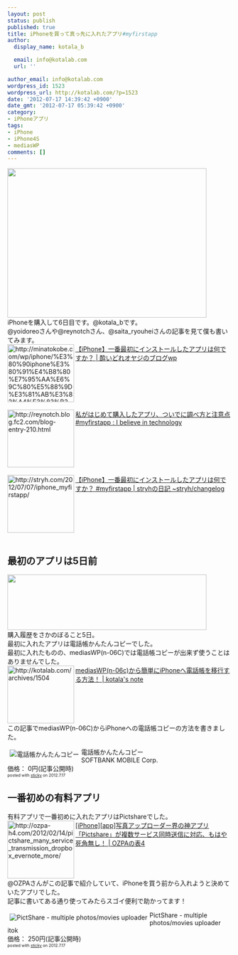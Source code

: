 ```yaml
---
layout: post
status: publish
published: true
title: iPhoneを買って真っ先に入れたアプリ#myfirstapp
author:
  display_name: kotala_b

  email: info@kotalab.com
  url: ''

author_email: info@kotalab.com
wordpress_id: 1523
wordpress_url: http://kotalab.com/?p=1523
date: '2012-07-17 14:39:42 +0900'
date_gmt: '2012-07-17 05:39:42 +0900'
category:
- iPhoneアプリ
tags:
- iPhone
- iPhone4S
- mediasWP
comments: []
---
```

<p><a href="http://kotalab.com/wp-content/uploads/iphone_01.jpg" target="_blank"><img src="http://kotalab.com/wp-content/uploads/iphone_01.jpg" alt="" title="iphone_01" width="448" height="336" class="alignnone size-full wp-image-1430" /></a><br />
iPhoneを購入して6日目です。@kotala_bです。<br />
@yoidoreoさんや@reynotchさん、@saita_ryouheiさんの記事を見て僕も書いてみます。<br />
<a href="http://minatokobe.com/wp/iphone/%E3%80%90iphone%E3%80%91%E4%B8%80%E7%95%AA%E6%9C%80%E5%88%9D%E3%81%AB%E3%82%A4%E3%83%B3%E3%82%B9%E3%83%88%E3%83%BC%E3%83%AB%E3%81%97%E3%81%9F%E3%82%A2%E3%83%97%E3%83%AA%E3%81%AF%E4%BD%95%E3%81%A7.html" target="_blank"><img title="【iPhone】一番最初にインストールしたアプリは何ですか？ | 酔いどれオヤジのブログwp" src="http://capture.heartrails.com/150x130?http://minatokobe.com/wp/iphone/%E3%80%90iphone%E3%80%91%E4%B8%80%E7%95%AA%E6%9C%80%E5%88%9D%E3%81%AB%E3%82%A4%E3%83%B3%E3%82%B9%E3%83%88%E3%83%BC%E3%83%AB%E3%81%97%E3%81%9F%E3%82%A2%E3%83%97%E3%83%AA%E3%81%AF%E4%BD%95%E3%81%A7.html" alt="http://minatokobe.com/wp/iphone/%E3%80%90iphone%E3%80%91%E4%B8%80%E7%95%AA%E6%9C%80%E5%88%9D%E3%81%AB%E3%82%A4%E3%83%B3%E3%82%B9%E3%83%88%E3%83%BC%E3%83%AB%E3%81%97%E3%81%9F%E3%82%A2%E3%83%97%E3%83%AA%E3%81%AF%E4%BD%95%E3%81%A7.html" width="150" height="130" align="left" /></a><a href="http://minatokobe.com/wp/iphone/%E3%80%90iphone%E3%80%91%E4%B8%80%E7%95%AA%E6%9C%80%E5%88%9D%E3%81%AB%E3%82%A4%E3%83%B3%E3%82%B9%E3%83%88%E3%83%BC%E3%83%AB%E3%81%97%E3%81%9F%E3%82%A2%E3%83%97%E3%83%AA%E3%81%AF%E4%BD%95%E3%81%A7.html" title="【iPhone】一番最初にインストールしたアプリは何ですか？ | 酔いどれオヤジのブログwp" target="_blank">【iPhone】一番最初にインストールしたアプリは何ですか？ | 酔いどれオヤジのブログwp</a><br style="clear:both;" /><br />
<a href="http://reynotch.blog.fc2.com/blog-entry-210.html" target="_blank"><img title="私がはじめて購入したアプリ、ついでに調べ方と注意点 #myfirstapp : I believe in technology" src="http://capture.heartrails.com/150x130?http://reynotch.blog.fc2.com/blog-entry-210.html" alt="http://reynotch.blog.fc2.com/blog-entry-210.html" width="150" height="130" align="left" /></a><a href="http://reynotch.blog.fc2.com/blog-entry-210.html" title="私がはじめて購入したアプリ、ついでに調べ方と注意点 #myfirstapp : I believe in technology" target="_blank">私がはじめて購入したアプリ、ついでに調べ方と注意点 #myfirstapp : I believe in technology</a><br style="clear:both;" /><br />
<a href="http://stryh.com/2012/07/07/iphone_myfirstapp/" target="_blank"><img title="【iPhone】一番最初にインストールしたアプリは何ですか？ #myfirstapp | stryhの日記 ~stryh/changelog" src="http://capture.heartrails.com/150x130?http://stryh.com/2012/07/07/iphone_myfirstapp/" alt="http://stryh.com/2012/07/07/iphone_myfirstapp/" width="150" height="130" align="left" /></a><a href="http://stryh.com/2012/07/07/iphone_myfirstapp/" title="【iPhone】一番最初にインストールしたアプリは何ですか？ #myfirstapp | stryhの日記 ~stryh/changelog" target="_blank">【iPhone】一番最初にインストールしたアプリは何ですか？ #myfirstapp | stryhの日記 ~stryh/changelog</a><br style="clear:both;" /><br />
<!--more--></p>
<h2>最初のアプリは5日前</h2>
<p><a href="http://kotalab.com/wp-content/uploads/myfirstapp_120717_01.jpg" target="_blank"><img src="http://kotalab.com/wp-content/uploads/myfirstapp_120717_01.jpg" alt="" title="myfirstapp_120717_01" width="448" height="125" class="alignnone size-full wp-image-1524" /></a><br />
購入履歴をさかのぼること5日。<br />
最初に入れたアプリは電話帳かんたんコピーでした。<br />
最初に入れたものの、mediasWP(n-06C)では電話帳コピーが出来ず使うことはありませんでした。<br />
<a href="http://kotalab.com/from-medias-to-iphone" target="_blank"><img title="mediasWP(n-06c)から簡単にiPhoneへ電話帳を移行する方法！ | kotala's note" src="http://capture.heartrails.com/150x130/1342502617817?http://kotalab.com/from-medias-to-iphone" alt="http://kotalab.com/archives/1504" width="150" height="130" align="left" /></a><a href="http://kotalab.com/from-medias-to-iphone" title="mediasWP(n-06c)から簡単にiPhoneへ電話帳を移行する方法！" target="_blank">mediasWP(n-06c)から簡単にiPhoneへ電話帳を移行する方法！ | kotala's note</a><br style="clear:both;" />この記事でmediasWP(n-06C)からiPhoneへの電話帳コピーの方法を書きました。</p>
<div class="sticky-itslink"><span class="removed_link" title="http://click.linksynergy.com/fs-bin/stat?id=d2yYUp776R4&amp;offerid=94348&amp;type=3&amp;subid=0&amp;tmpid=2192&amp;RD_PARM1=http%253A%252F%252Fitunes.apple.com%252Fjp%252Fapp%252Fdian-hua-zhangkantankopi%252Fid311155655%253Fmt%253D8%2526uo%253D4%2526partnerId%253D30"><img src="http://a4.mzstatic.com/us/r1000/086/Purple/c0/f0/03/mzi.kouabmxm.png" style="border-style:none;float:left;margin:5px;" alt="電話帳かんたんコピー" title="電話帳かんたんコピー" /></span>
<div class="sticky-itslinktext"><span class="removed_link" title="http://click.linksynergy.com/fs-bin/stat?id=d2yYUp776R4&amp;offerid=94348&amp;type=3&amp;subid=0&amp;tmpid=2192&amp;RD_PARM1=http%253A%252F%252Fitunes.apple.com%252Fjp%252Fapp%252Fdian-hua-zhangkantankopi%252Fid311155655%253Fmt%253D8%2526uo%253D4%2526partnerId%253D30">電話帳かんたんコピー</span><br />SOFTBANK MOBILE Corp.<br />価格： 0円(記事公開時)<br /><span style="font-size:xx-small;">posted with <a href="http://sticky.linclip.com/linkmaker/" target="_blank">sticky</a> on 2012.7.17</span><br style="clear:left;" /></div>
</div>
<h2>一番初めの有料アプリ</h2>
<p>有料アプリで一番初めに入れたアプリはPictshareでした。<br />
<a href="http://ozpa-h4.com/2012/02/14/pictshare_many_service_transmission_dropbox_evernote_more/" target="_blank"><img title="[iPhone][app]写真アップローダー界の神アプリ「Pictshare」が複数サービス同時送信に対応、もはや死角無し！ | OZPAの表4" src="http://capture.heartrails.com/150x130?http://ozpa-h4.com/2012/02/14/pictshare_many_service_transmission_dropbox_evernote_more/" alt="http://ozpa-h4.com/2012/02/14/pictshare_many_service_transmission_dropbox_evernote_more/" width="150" height="130" align="left" /></a><a href="http://ozpa-h4.com/2012/02/14/pictshare_many_service_transmission_dropbox_evernote_more/" title="[iPhone][app]写真アップローダー界の神アプリ「Pictshare」が複数サービス同時送信に対応、もはや死角無し！ | OZPAの表4" target="_blank">[iPhone][app]写真アップローダー界の神アプリ「Pictshare」が複数サービス同時送信に対応、もはや死角無し！ | OZPAの表4</a><br style="clear:both;" />@OZPAさんがこの記事で紹介していて、iPhoneを買う前から入れようと決めていたアプリでした。<br />
記事に書いてある通り使ってみたらスゴイ便利で助かってます！</p>
<div class="sticky-itslink"><span class="removed_link" title="http://click.linksynergy.com/fs-bin/stat?id=d2yYUp776R4&amp;offerid=94348&amp;type=3&amp;subid=0&amp;tmpid=2192&amp;RD_PARM1=http%253A%252F%252Fitunes.apple.com%252Fjp%252Fapp%252Fpictshare-multiple-photos%252Fid390945637%253Fmt%253D8%2526uo%253D4%2526partnerId%253D30"><img src="http://a4.mzstatic.com/us/r1000/095/Purple/v4/c9/85/2e/c9852e65-50f7-bb0b-273b-ab3e14a23b5b/Icon.png" style="border-style:none;float:left;margin:5px;" alt="PictShare - multiple photos/movies uploader" title="PictShare - multiple photos/movies uploader" /></span>
<div class="sticky-itslinktext"><span class="removed_link" title="http://click.linksynergy.com/fs-bin/stat?id=d2yYUp776R4&amp;offerid=94348&amp;type=3&amp;subid=0&amp;tmpid=2192&amp;RD_PARM1=http%253A%252F%252Fitunes.apple.com%252Fjp%252Fapp%252Fpictshare-multiple-photos%252Fid390945637%253Fmt%253D8%2526uo%253D4%2526partnerId%253D30">PictShare - multiple photos/movies uploader</span><br />itok<br />価格： 250円(記事公開時)<br /><span style="font-size:xx-small;">posted with <a href="http://sticky.linclip.com/linkmaker/" target="_blank">sticky</a> on 2012.7.17</span><br style="clear:left;" /></div>
</div>
